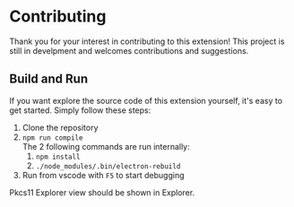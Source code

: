 # Contributing

Thank you for your interest in contributing to this extension! This project is still in develpment and welcomes contributions and suggestions.

## Build and Run

If you want explore the source code of this extension yourself, it's easy to get started. Simply follow these steps:

1. Clone the repository
1. `npm run compile`  
    The 2 following commands are run internally:
    1. `npm install`
    1. `./node_modules/.bin/electron-rebuild`
1. Run from vscode with `F5` to start debugging

Pkcs11 Explorer view should be shown in Explorer.